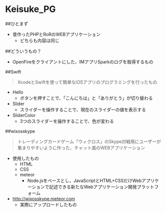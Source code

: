# Keisuke_PG

##ひとまず
* 昔作ったPHPとRoRのWEBアプリケーション
  * どちらも内容は同じ

##どういうもの？
* OpenFireをクライアントにした、IMアプリSparkのログを取得するもの

##Swift
> XcodeとSwiftを使って簡単なiOSアプリのプログラミングを行ったもの

* Hello
	* ボタンを押すことで、「こんにちは」と「ありがとう」が切り替わる
* Slider
	* スライダーを操作することで、現在のスライダーの値を表示する
* SliderColor
	* 3つのスライダーを操作することで、色が変わる

##wixosskype
> トレーディングカードゲーム「ウィクロス」のSkype対戦用にユーザーが集まりやすいように作った、チャット風のWEBアプリケーション

* 使用したもの
	* HTML
	* CSS
	* meteor
		* Node.jsをベースとし，JavaScriptとHTML+CSSだけWebアプリケーションで記述できる新たなWebアプリケーション開発プラットフォーム
* http://wixosskype.meteor.com
	* 実際にアップロードしたもの